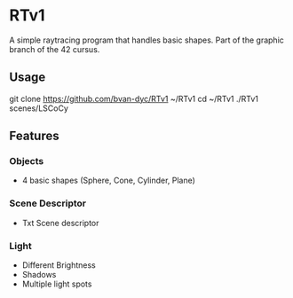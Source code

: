 # RTv1
A simple raytracing program that handles basic shapes. Part of the graphic branch of the 42 cursus.

## Usage
git clone https://github.com/bvan-dyc/RTv1 ~/RTv1
cd ~/RTv1
./RTv1 scenes/LSCoCy

## Features
### Objects
- 4 basic shapes (Sphere, Cone, Cylinder, Plane)
### Scene Descriptor
- Txt Scene descriptor

### Light
- Different Brightness
- Shadows
- Multiple light spots

